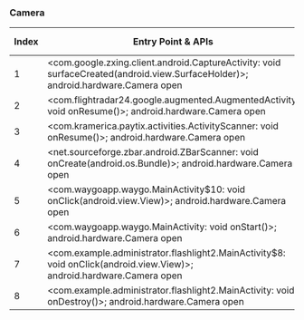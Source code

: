 ### Camera
| Index | Entry Point & APIs | Screen shot | Resource id | Label |
| ------------- | ------------- | ------------- |-------------|-------------|
| 1 | <com.google.zxing.client.android.CaptureActivity: void surfaceCreated(android.view.SurfaceHolder)>; android.hardware.Camera open | ![](D:\COSMOS\output\py\Play_win8\Travel_Local\com.cityaccess.gobull\com.google.zxing.client.android.CaptureActivity.png) |  | T |
| 2 | <com.flightradar24.google.augmented.AugmentedActivity: void onResume()>; android.hardware.Camera open | ![](D:\COSMOS\output\py\Play_win8\Travel_Local\com.flightradar24free\com.flightradar24.google.augmented.AugmentedActivity.png) |  | F |
| 3 | <com.kramerica.paytix.activities.ActivityScanner: void onResume()>; android.hardware.Camera open | ![](D:\COSMOS\output\py\Play_win8\Travel_Local\com.kramerica.paytix\com.kramerica.paytix.activities.ActivityScanner.png) |  | T |
| 4 | <net.sourceforge.zbar.android.ZBarScanner: void onCreate(android.os.Bundle)>; android.hardware.Camera open | ![](D:\COSMOS\output\py\Play_win8\Travel_Local\com.qbiki.gpscoordinates\net.sourceforge.zbar.android.ZBarScanner.png) |  | F|
| 5 | <com.waygoapp.waygo.MainActivity$10: void onClick(android.view.View)>; android.hardware.Camera open | ![](D:\COSMOS\output\py\Play_win8\Travel_Local\com.waygoapp.waygo\com.waygoapp.waygo.MainActivity.png) |  | T |
| 6 | <com.waygoapp.waygo.MainActivity: void onStart()>; android.hardware.Camera open | ![](D:\COSMOS\output\py\Play_win8\Travel_Local\com.waygoapp.waygo\com.waygoapp.waygo.MainActivity.png) |  | T |
| 7 | <com.example.administrator.flashlight2.MainActivity$8: void onClick(android.view.View)>; android.hardware.Camera open | ![](D:\COSMOS\output\py\Play_win8\Travel_Local\coocent.app.tools.led.light.flashlight\com.example.administrator.flashlight2.MainActivity.png) |  | T |
| 8 | <com.example.administrator.flashlight2.MainActivity: void onDestroy()>; android.hardware.Camera open | ![](D:\COSMOS\output\py\Play_win8\Travel_Local\coocent.app.tools.light.flashlight\com.example.administrator.flashlight2.MainActivity.png) |  | T |

